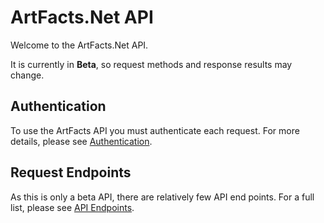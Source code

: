 ArtFacts.Net API
===================

Welcome to the ArtFacts.Net API. 

It is currently in **Beta**, so request methods and response results may change.

## Authentication

To use the ArtFacts API you must authenticate each request. For more details, please see [Authentication](authentication.md).

## Request Endpoints

As this is only a beta API, there are relatively few API end points. For a full list, please see [API Endpoints](endpoints.md).
